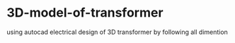 # 3D-model-of-transformer
using autocad electrical design of 3D transformer by following all dimention
